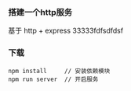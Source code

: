 ### 搭建一个http服务
基于 http + express
33333fdfsdfdsf

### 下载
```
npm install     // 安装依赖模块
npm run server  // 开启服务
```